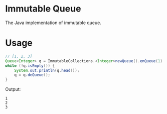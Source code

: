 # Immutable Queue

The Java implementation of immutable queue.

# Usage

```java
// [1, 2, 3]
Queue<Integer> q = ImmutableCollections.<Integer>newQueue().enQueue(1).enQueue(2).enQueue(3);
while (!q.isEmpty()) {
    System.out.println(q.head());
    q = q.deQueue();
}
```

Output:
```
1
2
3
```